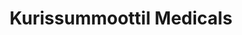 ---
title: "Kurissummoottil Medicals"
url: /thiruvalla-kerala/kurissummoottil-medicals/
shop: medical supply
---